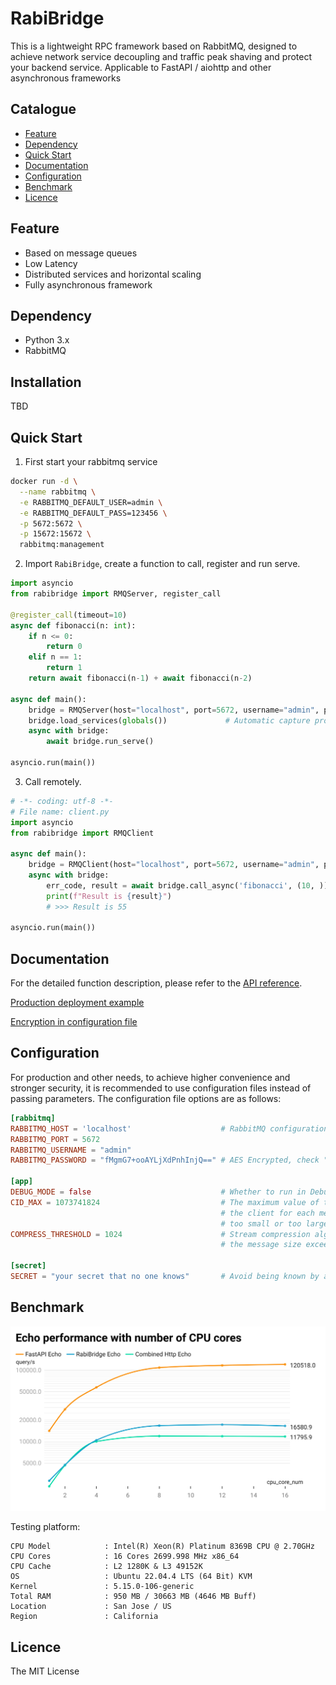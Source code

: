 # RabiBridge

This is a lightweight RPC framework based on RabbitMQ, designed to achieve network service decoupling and traffic peak shaving and protect your backend service. Applicable to FastAPI / aiohttp and other asynchronous frameworks

## Catalogue
- [Feature](#Feature)
- [Dependency](#Dependency)
- [Quick Start](#Quick-Start)
- [Documentation](#Documentation)
- [Configuration](#Configuration)
- [Benchmark](#Contribute)
- [Licence](#Licence)

## Feature
- Based on message queues
- Low Latency
- Distributed services and horizontal scaling
- Fully asynchronous framework

## Dependency
- Python 3.x
- RabbitMQ

## Installation

TBD

## Quick Start

1. First start your rabbitmq service
```sh
docker run -d \
  --name rabbitmq \
  -e RABBITMQ_DEFAULT_USER=admin \
  -e RABBITMQ_DEFAULT_PASS=123456 \
  -p 5672:5672 \
  -p 15672:15672 \
  rabbitmq:management
```

2. Import `RabiBridge`, create a function to call, register and run serve.
```python
import asyncio
from rabibridge import RMQServer, register_call

@register_call(timeout=10)
async def fibonacci(n: int):
    if n <= 0:
        return 0
    elif n == 1:
        return 1
    return await fibonacci(n-1) + await fibonacci(n-2)

async def main():
    bridge = RMQServer(host="localhost", port=5672, username="admin", password="123456")
    bridge.load_services(globals())             # Automatic capture procedure of the main namespace
    async with bridge:
        await bridge.run_serve()

asyncio.run(main())
```

3. Call remotely.
```python
# -*- coding: utf-8 -*-
# File name: client.py
import asyncio
from rabibridge import RMQClient

async def main():
    bridge = RMQClient(host="localhost", port=5672, username="admin", password="123456")
    async with bridge:
        err_code, result = await bridge.call_async('fibonacci', (10, ))
        print(f"Result is {result}")
        # >>> Result is 55

asyncio.run(main())
```


## Documentation

For the detailed function description, please refer to the [API reference]().

[Production deployment example]()

[Encryption in configuration file]()

## Configuration

For production and other needs,  to achieve higher convenience and stronger security, it is recommended to use configuration files instead of passing parameters. The configuration file options are as follows:

```toml
[rabbitmq]      
RABBITMQ_HOST = 'localhost'                    # RabbitMQ configuration info, same below.
RABBITMQ_PORT = 5672
RABBITMQ_USERNAME = "admin"
RABBITMQ_PASSWORD = "fMgmG7+ooAYLjXdPnhInjQ==" # AES Encrypted, check "Encryption in configuration file"

[app]
DEBUG_MODE = false                             # Whether to run in Debug mode.
CID_MAX = 1073741824                           # The maximum value of the independent ID assigned by 
                                               # the client for each message, which should not be 
                                               # too small or too large.
COMPRESS_THRESHOLD = 1024                      # Stream compression algorithm will be enabled when 
                                               # the message size exceeds this byte threshold.

[secret]
SECRET = "your secret that no one knows"       # Avoid being known by anyone.
```

## Benchmark

![](https://github.com/GoodManWEN/RabiBridge/blob/main/misc/echo-performance-with-number-of-cpu-cores.png?raw=true)

Testing platform: 
```
CPU Model            : Intel(R) Xeon(R) Platinum 8369B CPU @ 2.70GHz
CPU Cores            : 16 Cores 2699.998 MHz x86_64
CPU Cache            : L2 1280K & L3 49152K
OS                   : Ubuntu 22.04.4 LTS (64 Bit) KVM
Kernel               : 5.15.0-106-generic
Total RAM            : 950 MB / 30663 MB (4646 MB Buff)
Location             : San Jose / US
Region               : California
```

## Licence
The MIT License
